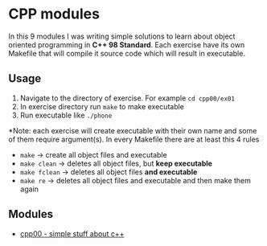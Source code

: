 # CPP modules 
In this 9 modules I was writing simple solutions to learn about object oriented programming in **C++ 98 Standard**. Each exercise have its own Makefile that will compile it source code which will result in executable. 
## Usage
1. Navigate to the directory of exercise. For example `cd cpp00/ex01`
2. In exercise directory run `make` to make executable
3. Run executable like `./phone`

*Note: each exercise will create executable with their own name and some of them require argument(s). In every Makefile there are at least this 4 rules
- `make` -> create all object files and executable
- `make clean` -> deletes all object files, but **keep executable**
- `make fclean` -> deletes all object files **and executable** 
- `make re` -> deletes all object files and executable and then make them again

## Modules
* [cpp00 - simple stuff about c++](./cppmodules/cpp00/README.md)